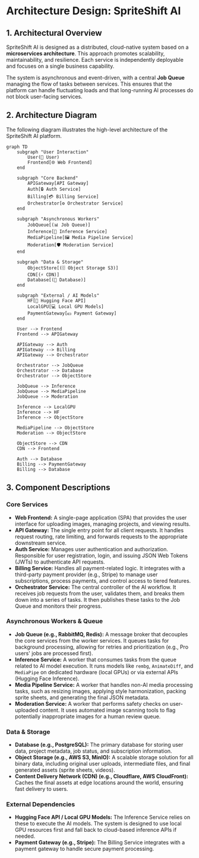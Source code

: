 # Architecture Design: SpriteShift AI

## 1. Architectural Overview

SpriteShift AI is designed as a distributed, cloud-native system based on a **microservices architecture**. This approach promotes scalability, maintainability, and resilience. Each service is independently deployable and focuses on a single business capability.

The system is asynchronous and event-driven, with a central **Job Queue** managing the flow of tasks between services. This ensures that the platform can handle fluctuating loads and that long-running AI processes do not block user-facing services.

## 2. Architecture Diagram

The following diagram illustrates the high-level architecture of the SpriteShift AI platform.

```mermaid
graph TD
    subgraph "User Interaction"
        User(👤 User)
        Frontend[🌐 Web Frontend]
    end

    subgraph "Core Backend"
        APIGateway[API Gateway]
        Auth[🔒 Auth Service]
        Billing[💳 Billing Service]
        Orchestrator[⚙️ Orchestrator Service]
    end

    subgraph "Asynchronous Workers"
        JobQueue[(📊 Job Queue)]
        Inference[🧠 Inference Service]
        MediaPipeline[🖼️ Media Pipeline Service]
        Moderation[🛡️ Moderation Service]
    end

    subgraph "Data & Storage"
        ObjectStore[(🗄️ Object Storage S3)]
        CDN[(⚡️ CDN)]
        Database[(📄 Database)]
    end

    subgraph "External / AI Models"
        HF[🤗 Hugging Face API]
        LocalGPU[💻 Local GPU Models]
        PaymentGateway[💵 Payment Gateway]
    end

    User --> Frontend
    Frontend --> APIGateway

    APIGateway --> Auth
    APIGateway --> Billing
    APIGateway --> Orchestrator

    Orchestrator --> JobQueue
    Orchestrator --> Database
    Orchestrator --> ObjectStore

    JobQueue --> Inference
    JobQueue --> MediaPipeline
    JobQueue --> Moderation

    Inference --> LocalGPU
    Inference --> HF
    Inference --> ObjectStore

    MediaPipeline --> ObjectStore
    Moderation --> ObjectStore

    ObjectStore --> CDN
    CDN --> Frontend

    Auth --> Database
    Billing --> PaymentGateway
    Billing --> Database
```

## 3. Component Descriptions

### Core Services

-   **Web Frontend:** A single-page application (SPA) that provides the user interface for uploading images, managing projects, and viewing results.
-   **API Gateway:** The single entry point for all client requests. It handles request routing, rate limiting, and forwards requests to the appropriate downstream service.
-   **Auth Service:** Manages user authentication and authorization. Responsible for user registration, login, and issuing JSON Web Tokens (JWTs) to authenticate API requests.
-   **Billing Service:** Handles all payment-related logic. It integrates with a third-party payment provider (e.g., Stripe) to manage user subscriptions, process payments, and control access to tiered features.
-   **Orchestrator Service:** The central controller of the AI workflow. It receives job requests from the user, validates them, and breaks them down into a series of tasks. It then publishes these tasks to the Job Queue and monitors their progress.

### Asynchronous Workers & Queue

-   **Job Queue (e.g., RabbitMQ, Redis):** A message broker that decouples the core services from the worker services. It queues tasks for background processing, allowing for retries and prioritization (e.g., Pro users' jobs are processed first).
-   **Inference Service:** A worker that consumes tasks from the queue related to AI model execution. It runs models like `rembg`, `AnimateDiff`, and `MediaPipe` on dedicated hardware (local GPUs) or via external APIs (Hugging Face Inference).
-   **Media Pipeline Service:** A worker that handles non-AI media processing tasks, such as resizing images, applying style harmonization, packing sprite sheets, and generating the final JSON metadata.
-   **Moderation Service:** A worker that performs safety checks on user-uploaded content. It uses automated image scanning tools to flag potentially inappropriate images for a human review queue.

### Data & Storage

-   **Database (e.g., PostgreSQL):** The primary database for storing user data, project metadata, job status, and subscription information.
-   **Object Storage (e.g., AWS S3, MinIO):** A scalable storage solution for all binary data, including original user uploads, intermediate files, and final generated assets (sprite sheets, videos).
-   **Content Delivery Network (CDN) (e.g., Cloudflare, AWS CloudFront):** Caches the final assets at edge locations around the world, ensuring fast delivery to users.

### External Dependencies

-   **Hugging Face API / Local GPU Models:** The Inference Service relies on these to execute the AI models. The system is designed to use local GPU resources first and fall back to cloud-based inference APIs if needed.
-   **Payment Gateway (e.g., Stripe):** The Billing Service integrates with a payment gateway to handle secure payment processing.
